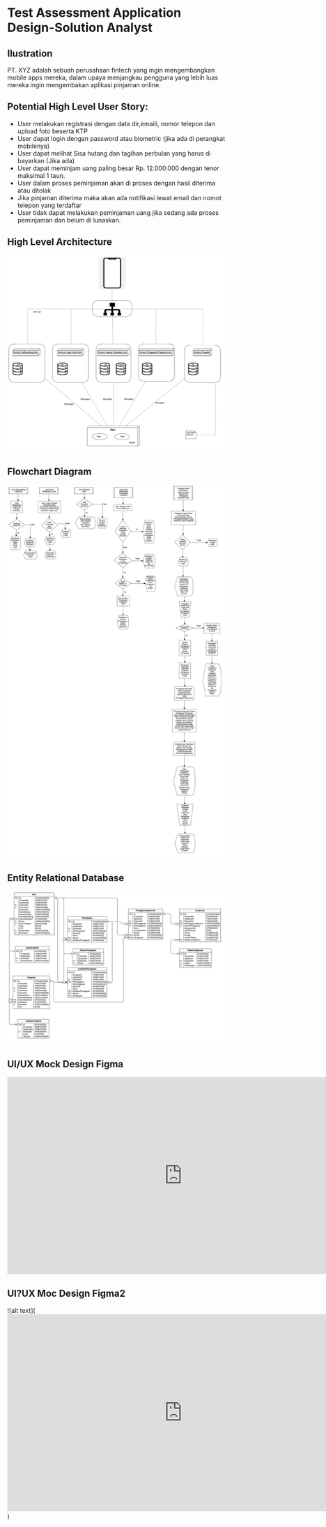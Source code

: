 # Test Assessment Application Design-Solution Analyst

## Ilustration
PT. XYZ adalah sebuah perusahaan fintech yang ingin mengembangkan mobile apps mereka, dalam upaya menjangkau pengguna yang lebih luas mereka ingin mengembakan aplikasi pinjaman online.

## Potential High Level User Story:
-	User melakukan registrasi dengan data dir,emaili, nomor telepon dan upload foto beserta KTP
-	User dapat login dengan password atau biometric (jika ada di perangkat mobilenya)
-	User dapat melihat Sisa hutang dan tagihan perbulan yang harus di bayarkan (Jika ada)
-	User dapat meminjam uang paling besar Rp. 12.000.000 dengan tenor maksimal 1 taun. 
-	User dalam proses peminjaman akan di proses dengan hasil diterima atau ditolak
-	Jika pinjaman diterima maka akan ada notifikasi lewat email dan nomot telepon yang terdaftar
-	User tidak dapat melakukan peminjaman uang jika sedang ada proses peminjaman dan belum di lunaskan.

## High Level Architecture
![alt text](https://github.com/febri-arianto95/TestApplicationDesign/blob/main/design/HighLevelArchitecture.png)

## Flowchart Diagram
![alt text](https://github.com/febri-arianto95/TestApplicationDesign/blob/main/design/FlowchartDiagram.png)

## Entity Relational Database
![alt text](https://github.com/febri-arianto95/TestApplicationDesign/blob/main/design/ERDDiagram.png)

## UI/UX Mock Design Figma
<iframe style="border: 1px solid rgba(0, 0, 0, 0.1);" width="800" height="450" src="https://www.figma.com/embed?embed_host=share&url=https%3A%2F%2Fwww.figma.com%2Ffile%2Fcf2iMG3NDF9cH1Ey67Hr5s%2FTestApplicationDesign%3Fnode-id%3D0%253A1%26t%3DJs2pBl3kblFMdteY-1" allowfullscreen></iframe>

## UI?UX Moc Design Figma2
![alt text](<iframe style="border: 1px solid rgba(0, 0, 0, 0.1);" width="800" height="450" src="https://www.figma.com/embed?embed_host=share&url=https%3A%2F%2Fwww.figma.com%2Ffile%2Fcf2iMG3NDF9cH1Ey67Hr5s%2FTestApplicationDesign%3Fnode-id%3D0%253A1%26t%3DJs2pBl3kblFMdteY-1" allowfullscreen></iframe>)